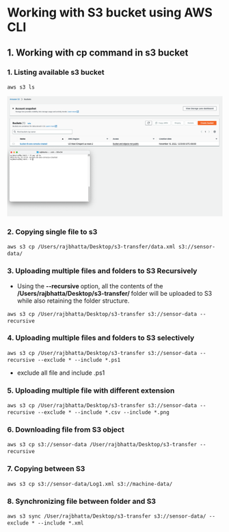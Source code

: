 # Working with S3 bucket using AWS CLI #
## 1. Working with cp command in s3 bucket ##
### 1. Listing available s3 bucket ###
```aws
aws s3 ls
```
<img src="img/1.png"/>

### 2. Copying single file to s3 ###
```aws
aws s3 cp /Users/rajbhatta/Desktop/s3-transfer/data.xml s3://sensor-data/
```

### 3. Uploading multiple files and folders to S3 Recursively ###
- Using the <b> --recursive </b> option, all the contents of the <b> /Users/rajbhatta/Desktop/s3-transfer/ </b> folder will be uploaded to S3 while also retaining the folder structure.

```aws
aws s3 cp /User/rajbhatta/Desktop/s3-transfer s3://sensor-data --recursive
```

### 4. Uploading multiple files and folders to S3 selectively ###
```aws
aws s3 cp /User/rajbhatta/Desktop/s3-transfer s3://sensor-data --recursive --exclude * --include *.ps1
```
- exclude all file and include .ps1 


### 5. Uploading multiple file with different extension ###
```aws
aws s3 cp /User/rajbhatta/Desktop/s3-transfer s3://sensor-data --recursive --exclude * --include *.csv --include *.png
```

### 6. Downloading file from S3 object ###
```aws
aws s3 cp s3://sensor-data /User/rajbhatta/Desktop/s3-transfer --recursive
```

### 7. Copying between S3 ###
```aws
aws s3 cp s3://sensor-data/Log1.xml s3://machine-data/
```

### 8. Synchronizing file between folder and S3 ###
```aws
aws s3 sync /User/rajbhatta/Desktop/s3-transfer s3://sensor-data/ --exclude * --include *.xml
```
